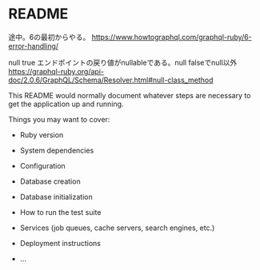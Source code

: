 # README

途中。6の最初からやる。
https://www.howtographql.com/graphql-ruby/6-error-handling/

null true
エンドポイントの戻り値がnullableである。null falseでnull以外
https://graphql-ruby.org/api-doc/2.0.6/GraphQL/Schema/Resolver.html#null-class_method

This README would normally document whatever steps are necessary to get the
application up and running.

Things you may want to cover:

* Ruby version

* System dependencies

* Configuration

* Database creation

* Database initialization

* How to run the test suite

* Services (job queues, cache servers, search engines, etc.)

* Deployment instructions

* ...
